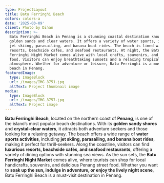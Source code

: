 ```yaml
---
type: ProjectLayout
title: Batu Ferringhi Beach
colors: colors-a
date: '2025-03-09'
client: Photo by Dihan
description: >-
  Batu Ferringhi Beach in Penang is a stunning coastal destination known for its
  golden sands and clear waters. It offers a variety of water sports, including
  jet skiing, parasailing, and banana boat rides. The beach is lined with luxury
  resorts, beachside cafés, and seafood restaurants. At night, the Batu
  Ferringhi Night Market comes alive with local crafts, souvenirs, and street
  food. Visitors can enjoy breathtaking sunsets and a relaxing tropical
  atmosphere. Whether for adventure or leisure, Batu Ferringhi is a must-visit
  beach in Penang.
featuredImage:
  type: ImageBlock
  url: /images/IMG_8751.jpg
  altText: Project thumbnail image
media:
  type: ImageBlock
  url: /images/IMG_8757.jpg
  altText: Project image
---
```

**Batu Ferringhi Beach**, located on the northern coast of **Penang**, is one of the island’s most popular beach destinations. With its **golden sandy shores** and **crystal-clear waters**, it attracts both adventure seekers and those looking for a relaxing getaway. The beach offers a wide range of **water sports activities**, including **jet skiing, parasailing, and banana boat rides**, making it perfect for thrill-seekers. Along the coastline, visitors can find **luxurious resorts, beachside cafés, and seafood restaurants**, offering a variety of dining options with stunning sea views. As the sun sets, the **Batu Ferringhi Night Market** comes alive, where tourists can shop for local handicrafts, souvenirs, and delicious Penang street food. Whether you want to **soak up the sun, indulge in adventure, or enjoy the lively night scene**, Batu Ferringhi Beach is a must-visit destination in Penang.
